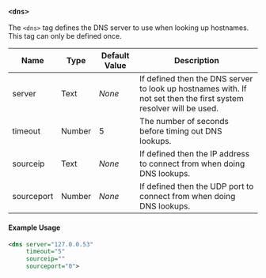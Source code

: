 <!-- This file contains a page fragment. Any changes will affect all pages that include it. -->

### `<dns>`

The `<dns>` tag defines the DNS server to use when looking up hostnames. This tag can only be defined once.

Name       | Type   | Default Value | Description
---------- | ------ | ------------- | -----------
server     | Text   | *None*        | If defined then the DNS server to look up hostnames with. If not set then the first system resolver will be used.
timeout    | Number | 5             | The number of seconds before timing out DNS lookups.
sourceip   | Text   | *None*        | If defined then the IP address to connect from when doing DNS lookups.
sourceport | Number | *None*        | If defined then the UDP port to connect from when doing DNS lookups.

#### Example Usage

```xml
<dns server="127.0.0.53"
     timeout="5"
     sourceip=""
     sourceport="0">
```
